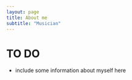 ```yaml
---
layout: page
title: About me
subtitle: "Musician"
---
```

# TO DO

* include some information about myself here

